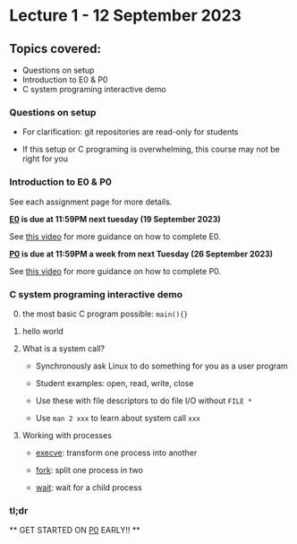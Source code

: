 # Lecture 1 - 12 September 2023

## Topics covered:

* Questions on setup
* Introduction to E0 & P0
* C system programing interactive demo


### Questions on setup

* For clarification: git repositories are read-only for students

* If this setup or C programing is overwhelming, this course may not be right for you

### Introduction to E0 & P0

See each assignment page for more details.

**[E0](/course/fall2023/assignments/E0.md) is due at 11:59PM next tuesday (19 September 2023)**

See [this video](https://www.youtube.com/watch?v=zYB72Rnz3TA) for more guidance on how to complete E0.

**[P0](/course/fall2023/assignments/P0.md) is due at 11:59PM a week from next Tuesday (26 September 2023)**

See [this video](https://www.youtube.com/watch?v=JqljsuVaUIU) for more guidance on how to complete P0.

### C system programing interactive demo

0. the most basic C program possible: `main(){}`

1. hello world

2. What is a system call?
  
    * Synchronously ask Linux to do something for you as a user program

    * Student examples: open, read, write, close

    * Use these with file descriptors to do file I/O without `FILE *`

    * Use `man 2 xxx` to learn about system call `xxx`

3. Working with processes

    * [execve](https://man7.org/linux/man-pages/man2/execve.2.html): transform one process into another

    * [fork](https://man7.org/linux/man-pages/man2/fork.2.html): split one process in two

    * [wait](https://man7.org/linux/man-pages/man2/wait.2.html): wait for a child process

### tl;dr

** GET STARTED ON [P0](/course/fall2023/assignments/P0.md) EARLY!! **

